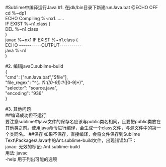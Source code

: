 #Sublime中编译运行Java
#1. 在jdk/bin目录下新建runJava.bat
@ECHO OFF  
cd %~dp1  
ECHO Compiling %~nx1.......  
IF EXIST %~n1.class (  
  DEL %~n1.class  
)  
javac %~nx1
IF EXIST %~n1.class (  
  ECHO -----------OUTPUT-----------  
  java %~n1  
) 

#2. 编辑javaC.sublime-build  
{  
	"cmd": ["runJava.bat","$file"],  
	"file_regex": "^(...*?):([0-9]*):?([0-9]*)",  
	"selector": "source.java",  
	"encoding": "936"  
}

#3. 其他问题  
##编译成功但不运行  
要注意sublime中java文件的保存名应该与public类名相同，且要把public类放在其他类之前。使用java命令进行编译，会生成一个class文件，与源文件中的第一个类同名。
##保存
如果不保存，直接编译，会将文件保存到Sublime Text\Packages\Java中的Ant.sublime-build文件，出现错误如下：  
javac: 无效的标记: Ant.sublime-build  
用法: javac <options> <source files>  
-help 用于列出可能的选项
